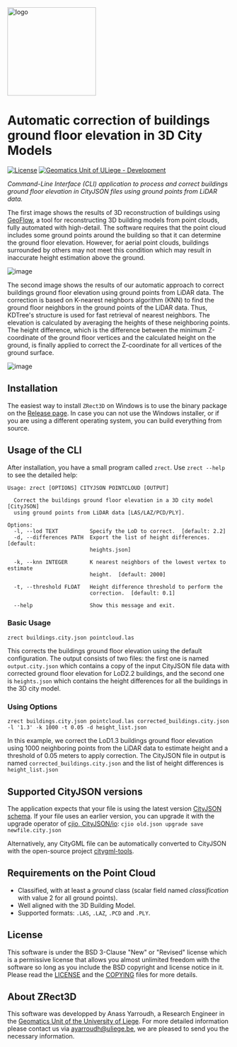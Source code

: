 <img src="https://user-images.githubusercontent.com/72500344/210864557-4078754f-86c1-4e7c-b291-73223bdf4e4d.png" alt="logo" width="200"/>

# Automatic correction of buildings ground floor elevation in 3D City Models

[![License](https://img.shields.io/badge/License-BSD_3--Clause-blue.svg)](https://github.com/Yarroudh/ZRect3D/blob/main/LICENSE)
[![Geomatics Unit of ULiege - Development](https://img.shields.io/badge/Geomatics_Unit_of_ULiege-Development-2ea44f)](http://geomatics.ulg.ac.be/)

*Command-Line Interface (CLI) application to process and correct buildings ground floor elevation in CityJSON files using ground points from LiDAR data.*

The first image shows the results of 3D reconstruction of buildings using [GeoFlow](https://github.com/geoflow3d/geoflow-bundle), a tool for reconstructing 3D building models from point clouds, fully automated with high-detail. The software requires that the point cloud includes some ground points around the building so that it can determine the ground floor elevation. However, for aerial point clouds, buildings surrounded by others may not meet this condition which may result in inaccurate height estimation above the ground.

![image](https://user-images.githubusercontent.com/72500344/210857587-52af1135-eb92-4682-acd7-6499096a292f.png)

The second image shows the results of our automatic approach to correct buildings ground floor elevation using ground points from LiDAR data. The correction is based on K-nearest neighbors algorithm (KNN) to find the ground floor neighbors in the ground points of the LiDAR data. Thus, KDTree's structure is used for fast retrieval of nearest neighbors. The elevation is calculated by averaging the heights of these neighboring points. The height difference, which is the difference between the minimum Z-coordinate of the ground floor vertices and the calculated height on the ground, is finally applied to correct the Z-coordinate for all vertices of the ground surface.

![image](https://user-images.githubusercontent.com/72500344/210857677-d50e6768-cb15-4640-bcd3-c1445b61b15a.png)

## Installation

The easiest way to install <code>ZRect3D</code> on Windows is to use the binary package on the [Release page](https://github.com/Yarroudh/ZRect3D/releases/tag/Release). In case you can not use the Windows installer, or if you are using a different operating system, you can build everything from source.

## Usage of the CLI
After installation, you have a small program called <code>zrect</code>. Use <code>zrect --help</code> to see the detailed help:

```
Usage: zrect [OPTIONS] CITYJSON POINTCLOUD [OUTPUT]

  Correct the buildings ground floor elevation in a 3D city model [CityJSON]
  using ground points from LiDAR data [LAS/LAZ/PCD/PLY].

Options:
  -l, --lod TEXT          Specify the LoD to correct.  [default: 2.2]
  -d, --differences PATH  Export the list of height differences.  [default:
                          heights.json]

  -k, --knn INTEGER       K nearest neighbors of the lowest vertex to estimate
                          height.  [default: 2000]

  -t, --threshold FLOAT   Height difference threshold to perform the
                          correction.  [default: 0.1]

  --help                  Show this message and exit.
```

### Basic Usage

```
zrect buildings.city.json pointcloud.las
```

This corrects the buildings ground floor elevation using the default configuration. The output consists of two files: the first one is named <code>output.city.json</code> which contains a copy of the input CityJSON file data with corrected ground floor elevation for LoD2.2 buildings, and the second one is <code>heights.json</code> which contains the height differences for all the buildings in the 3D city model.

### Using Options

```
zrect buildings.city.json pointcloud.las corrected_buildings.city.json -l '1.3' -k 1000 -t 0.05 -d height_list.json
```

In this example, we correct the LoD1.3 buildings ground floor elevation using 1000 neighboring points from the LiDAR data to estimate height and a threshold of 0.05 meters to apply correction. The CityJSON file in output is named <code>corrected_buildings.city.json</code> and the list of height differences is <code>height_list.json</code>

## Supported CityJSON versions

The application expects that your file is using the latest version [CityJSON schema](https://www.cityjson.org/specs/1.1.3/). If your file uses an earlier version, you can upgrade it with the upgrade operator of [cjio, CityJSON/io](https://github.com/cityjson/cjio): <code>cjio old.json upgrade save newfile.city.json</code>

Alternatively, any CityGML file can be automatically converted to CityJSON with the open-source project [citygml-tools](https://github.com/citygml4j/citygml-tools).

## Requirements on the Point Cloud

* Classified, with at least a *ground* class (scalar field named *classification* with value 2 for all ground points).
* Well aligned with the 3D Building Model.
* Supported formats: <code>.LAS</code>, <code>.LAZ</code>, <code>.PCD</code> and <code>.PLY</code>.

## License

This software is under the BSD 3-Clause "New" or "Revised" license which is a permissive license that allows you almost unlimited freedom with the software so long as you include the BSD copyright and license notice in it. Please read the [LICENSE]() and the [COPYING]() files for more details.

## About ZRect3D

This software was developped by Anass Yarroudh, a Research Engineer in the [Geomatics Unit of the University of Liege](http://geomatics.ulg.ac.be/fr/home.php). For more detailed information please contact us via <ayarroudh@uliege.be>, we are pleased to send you the necessary information.
